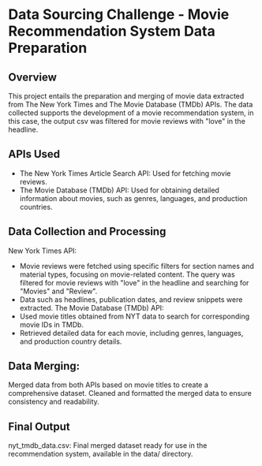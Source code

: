 # Data Sourcing Challenge - Movie Recommendation System Data Preparation
## Overview
This project entails the preparation and merging of movie data extracted from The New York Times and The Movie Database (TMDb) APIs. The data collected supports the development of a movie recommendation system, in this case, the output csv was filtered for movie reviews with "love" in the headline.

## APIs Used
- The New York Times Article Search API: Used for fetching movie reviews.
- The Movie Database (TMDb) API: Used for obtaining detailed information about movies, such as genres, languages, and production countries.

## Data Collection and Processing
New York Times API:
- Movie reviews were fetched using specific filters for section names and material types, focusing on movie-related content. The query was filtered for movie reviews with "love" in the headline and searching for "Movies" and "Review". 
- Data such as headlines, publication dates, and review snippets were extracted.
The Movie Database (TMDb) API:
- Used movie titles obtained from NYT data to search for corresponding movie IDs in TMDb.
- Retrieved detailed data for each movie, including genres, languages, and production country details.

## Data Merging:
Merged data from both APIs based on movie titles to create a comprehensive dataset.
Cleaned and formatted the merged data to ensure consistency and readability.

## Final Output
nyt_tmdb_data.csv: Final merged dataset ready for use in the recommendation system, available in the data/ directory.
